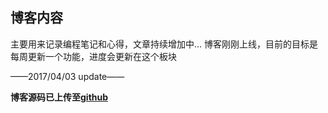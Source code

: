 ## 博客内容

主要用来记录编程笔记和心得，文章持续增加中...
博客刚刚上线，目前的目标是每周更新一个功能，进度会更新在这个板块

——2017/04/03 update——

**博客源码已上传至[github](https://github.com/sangle7/blog)**





